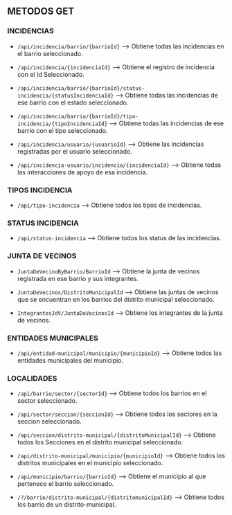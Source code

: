 ## METODOS GET

### INCIDENCIAS

- `/api/incidencia/barrio/{barrioId}` --> Obtiene todas las incidencias en el barrio seleccionado.

- `/api/incidencia/{incidenciaId}` --> Obtiene el registro de incidencia con el Id Seleccionado.

- `/api/incidencia/barrio/{barrioId}/status-incidencia/{statusIncidenciaId}` --> Obtiene todas las incidencias de ese barrio con  el estado seleccionado.

- `/api/incidencia/barrio/{barrioId}/tipo-incidencia/{tipoIncidenciaId}` --> Obtiene todas las incidencias de ese barrio con el tipo seleccionado.

- `/api/incidencia/usuario/{usuarioId}` --> Obtiene las incidencias registradas por el usuario seleccionado.

- `/api/incidencia-usuario/incidencia/{incidenciaId}` --> Obtiene todas las interacciones de apoyo de esa incidencia.


### TIPOS INCIDENCIA

- `/api/tipo-incidencia` --> Obtiene todos los tipos de incidencias.

### STATUS INCIDENCIA

- `/api/status-incidencia` --> Obtiene todos los status de las incidencias.

### JUNTA DE VECINOS

- `JuntaDeVecinoByBarrio/BarrioId` --> Obtiene la junta de vecinos registrada en ese barrio y sus integrantes.

- `JuntaDeVecinos/DistritoMunicipalId` --> Obtiene las juntas de vecinos que se encuentran en los barrios del distrito municipal seleccionado.

- `IntegrantesJdV/JuntaDeVecinosId` --> Obtiene los integrantes de la junta de vecinos.

### ENTIDADES MUNICIPALES


- `/api/entidad-municipal/municipio/{municipioId}` --> Obtiene todos las entidades municipales del municipio.

### LOCALIDADES

- `/api/barrio/sector/{sectorId}` --> Obtiene todos los barrios en el sector seleccionado.

- `/api/sector/seccion/{seccionId}` --> Obtiene todos los sectores en la seccion seleccionado.

- `/api/seccion/distrito-municipal/{distritoMunicipalId}` --> Obtiene todos los Secciones en el distrito municipal seleccionado.

- `/api/distrito-municipal/municipio/{municipioId}` --> Obtiene todos los distritos municipales en el municipio seleccionado.

- `/api/municipio/barrio/{barrioId}` --> Obtiene el municipio al que pertenece el barrio seleccionado.

- `/?/barrio/distrito-municipal/{distritomunicipalId}` --> Obtiene todos los barrio de un distrito-municipal.


